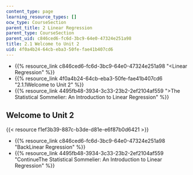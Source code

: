 ```yaml
---
content_type: page
learning_resource_types: []
ocw_type: CourseSection
parent_title: 2 Linear Regression
parent_type: CourseSection
parent_uid: c846ced6-fc6d-3bc9-64e0-47324e251a98
title: 2.1 Welcome to Unit 2
uid: 4f0a4b24-64cb-eba3-50fe-fae41b407cd6
---
```


*   {{% resource_link c846ced6-fc6d-3bc9-64e0-47324e251a98 "\<Linear Regression" %}}
*   {{% resource_link 4f0a4b24-64cb-eba3-50fe-fae41b407cd6 "2.1.1Welcome to Unit 2" %}}
*   {{% resource_link 4495fb48-3934-3c33-23b2-2ef2104af559 "\>The Statistical Sommelier: An Introduction to Linear Regression" %}}

Welcome to Unit 2
-----------------

{{< resource f1ef3b39-887c-b3de-d81e-e6f87b0d6421 >}}

*   {{% resource_link c846ced6-fc6d-3bc9-64e0-47324e251a98 "BackLinear Regression" %}}
*   {{% resource_link 4495fb48-3934-3c33-23b2-2ef2104af559 "ContinueThe Statistical Sommelier: An Introduction to Linear Regression" %}}